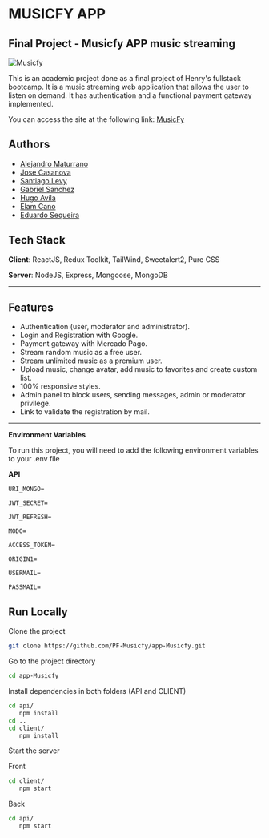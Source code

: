 # MUSICFY APP
## Final Project - Musicfy APP music streaming

![Musicfy](https://res.cloudinary.com/dyj81r2fi/image/upload/c_scale,w_700/v1663264947/Captura_desde_2022-09-15_15-00-20_u3rrff.png)


This is an academic project done as a final project of Henry's fullstack bootcamp. It is a music streaming web application that allows the user to listen on demand. It has authentication and a functional payment gateway implemented.

You can access the site at the following link: [MusicFy](https://app-musicfy.vercel.app/)

## Authors
- [Alejandro Maturrano](https://www.linkedin.com/in/tm10ymhp/)
- [Jose Casanova](https://www.linkedin.com/in/jacasanova98/)
- [Santiago Levy](https://www.linkedin.com/in/santiago-levy-dev/)
- [Gabriel Sanchez](https://www.linkedin.com/in/gabriel-sanchez-0591a723a/)
- [Hugo Avila](https://www.linkedin.com/in/devhugoavila/)
- [Elam Cano](https://www.linkedin.com/in/elam-cano-bb0419239/)
- [Eduardo Sequeira](https://www.linkedin.com/in/eduardo-sequeira-4502bb244/)

## Tech Stack
**Client**: ReactJS, Redux Toolkit, TailWind, Sweetalert2, Pure CSS

**Server**: NodeJS, Express, Mongoose, MongoDB

---

## Features
- Authentication (user, moderator and administrator).
- Login and Registration with Google.
- Payment gateway with Mercado Pago.
- Stream random music as a free user.
- Stream unlimited music as a premium user.
- Upload music, change avatar, add music to favorites and create custom list.
- 100% responsive styles.
- Admin panel to block users, sending messages, admin or moderator privilege.
- Link to validate the registration by mail.

---

**Environment Variables**

To run this project, you will need to add the following environment variables to your .env file

**API**

`URI_MONGO=`

`JWT_SECRET=`

`JWT_REFRESH=`

`MODO=`

`ACCESS_TOKEN=`

`ORIGIN1=`

`USERMAIL=`

`PASSMAIL=`


## Run Locally

Clone the project

```bash
git clone https://github.com/PF-Musicfy/app-Musicfy.git
```

Go to the project directory

```bash
cd app-Musicfy
```

Install dependencies in both folders (API and CLIENT)

```bash
cd api/
   npm install
cd ..
cd client/
   npm install
```

Start the server

Front
```bash
cd client/
   npm start
```
Back
```bash
cd api/
   npm start
```